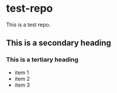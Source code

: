 # test-repo
This is a test repo.

## This is a secondary heading
### This is a tertiary heading

* item 1
* item 2
* item 3
